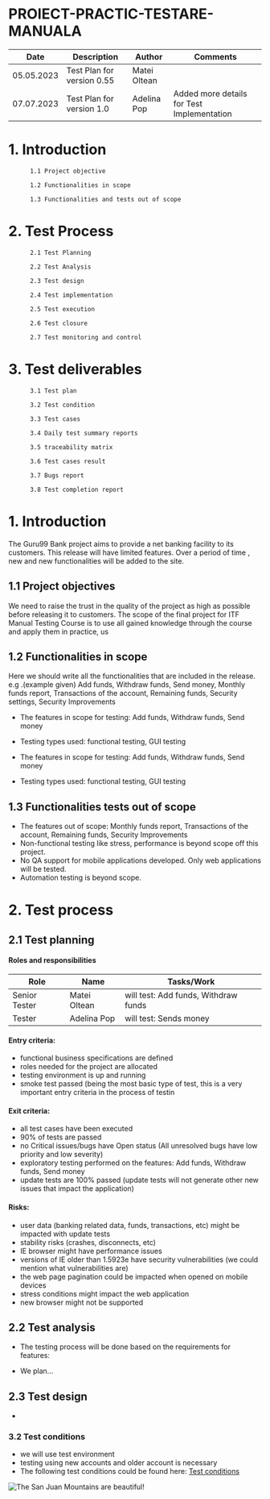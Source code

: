 # PROIECT-PRACTIC-TESTARE-MANUALA

|Date|Description|Author|Comments| 
|---|---|---|---|
|05.05.2023|Test Plan for version 0.55|Matei Oltean|   |
|07.07.2023|Test Plan for version 1.0|Adelina Pop|Added more details for Test Implementation|

# 1. Introduction

          1.1 Project objective
     
          1.2 Functionalities in scope
     
          1.3 Functionalities and tests out of scope
   
  # 2. Test Process

          2.1 Test Planning
     
          2.2 Test Analysis
     
          2.3 Test design
     
          2.4 Test implementation

          2.5 Test execution

          2.6 Test closure

          2.7 Test monitoring and control

# 3. Test deliverables

          3.1 Test plan

          3.2 Test condition

          3.3 Test cases

          3.4 Daily test summary reports

          3.5 traceability matrix

          3.6 Test cases result

          3.7 Bugs report

          3.8 Test completion report

#  1. Introduction
The Guru99 Bank project aims to provide a net banking facility to its customers.
This release will have limited features. Over a period of time , new and new functionalities will be added to the site.

## 1.1 Project objectives
We need to raise the trust in the quality of the project as high as possible before releasing it to customers.
The scope of the final project for ITF Manual Testing Course is to use all gained knowledge through the course and apply them in practice, us

## 1.2 Functionalities in scope
Here we should write all the functionalities that are included in the release.
e.g .(example given) Add funds, Withdraw funds, Send money, Monthly funds report, Transactions of the account, Remaining funds, Security settings, Security Improvements

- The features in scope for testing: Add funds, Withdraw funds, Send money
- Testing types used: functional testing, GUI testing

- The features in scope for testing: Add funds, Withdraw funds, Send money
 - Testing types used: functional testing, GUI testing

## 1.3 Functionalities tests out of scope
- The features out of scope: Monthly funds report, Transactions of the account, Remaining funds, Security Improvements
- Non-functional testing like stress, performance is beyond scope off this project.
- No QA support for mobile applications developed. Only web applications will be tested.
- Automation testing is beyond scope.

# 2. Test process

## 2.1 Test planning

#### Roles and responsibilities

| Role | Name | Tasks/Work |
|---|---|---|
| Senior Tester | Matei Oltean | will test: Add funds, Withdraw funds |
| Tester | Adelina Pop | will test: Sends money |

#### Entry criteria:

-	functional business specifications are defined
-	roles needed for the project are allocated
-	testing environment is up and running
-	smoke test passed (being the most basic type of test, this is a very important entry criteria in the process of testin
  
#### Exit criteria:

-	all test cases have been executed 
-	90% of tests are passed
-	no Critical issues/bugs have Open status (All unresolved bugs have low priority and low severity)
-	exploratory testing performed on the features: Add funds, Withdraw funds, Send money
-	update tests are 100% passed (update tests will not generate other new issues that impact the application)

#### Risks:

-	user data (banking related data, funds, transactions, etc) might be impacted with update tests
-	stability risks (crashes, disconnects, etc)
-	IE browser might have performance issues
-	versions of IE older than 1.5923e have security vulnerabilities (we could mention what vulnerabilities are)
-	the web page pagination could be impacted when opened on mobile devices
-	stress conditions might impact the web application
-	new browser might not be supported

 ## 2.2 Test analysis
- The testing process will be done based on the requirements for features:

- We plan...

## 2.3 Test design
- 


### 3.2 Test conditions
  
-  we will use test environment
- testing using new accounts and older account is necessary
- The following test conditions could be found here: [Test conditions]( https://github.com/AlexandraPetis/Proiect-testare-manuala/blob/main/Sedinta%201_Introducere%20in%20programare.pdf )

 ![The San Juan Mountains are beautiful!](/assets/images/san-juan-mountains.jpg "San Juan Mountains")
